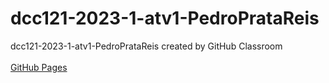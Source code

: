 # dcc121-2023-1-atv1-PedroPrataReis
dcc121-2023-1-atv1-PedroPrataReis created by GitHub Classroom
<br>
<br>
<a href="https://ufjf-dcc121.github.io/dcc121-2023-1-atv1-PedroPrataReis/">GitHub Pages<a>

